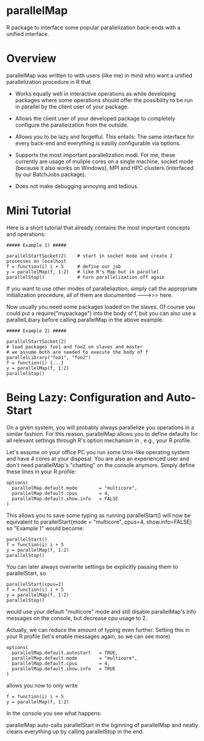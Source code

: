 parallelMap
===========

R package to interface some popular parallelization back-ends with a unified interface. 

Overview
========

parallelMap was written to with users (like me) in mind who want a unified parallelization procedure in R that

* Works equally well in interactive operations as while developing packages where some operations should offer the possibility to be run in parallel by the client user of your package. 

* Allows the client user of your developed package to completely configure the paralleization from the outside. 

* Allows you to be lazy and forgetful. This entails: The same interface for every back-end and everything is easiliy configurable via options. 

* Supports the most important parallelization modi. For me, these currently are usage of muliple cores on a single machine, socket mode (because it also works on Windows), MPI and HPC clusters (interfaced by our BatchJobs package).

* Does not make debugging annoying and tedious. 


Mini Tutorial
=============

Here is a short tutorial that already contains the most important concepts and operations: 

```
##### Example 1) #####

parallelStartSocket(2)    # start in socket mode and create 2 processes on localhost
f = function(i) i + 5     # define our job
y = parallelMap(f, 1:2)   # like R's Map but in parallel
parallelStop()            # turn parallelization off again
```

If you want to use other modes of paralleliaztion, simply call the appropriate initialization procedure, all of them are documented --->>> here.

Now usually you need some packages loaded on the slaves. Of course you could put a require("mypackage") into the body of f, but you can also use a parallelLibary before calling parallelMap in the above example. 


```
##### Example 2) #####

parallelStartSocket(2)    
# load packages foo1 and foo2 on slaves and master
# we assume both are needed to execute the body of f
parallelLibrary("foo1", "foo2") 
f = function(i) {...}
y = parallelMap(f, 1:2)   
parallelStop()            
```

Being Lazy: Configuration and Auto-Start
========================================

On a given system, you will probably always parallelize you operations in a similar fashion. For this reason, parallelMap allows you to define defaults for all relevant settings through R's option mechanism in , e.g., your R profile.  

Let's assume on your office PC you run some Unix-like operating system and have 4 cores at your disposal. You are also an experienced user and don't need parallelMap's "chatting" on the console anymore. Simply define these lines in your R profile:


```
options(
  parallelMap.default.mode        = "multicore",
  parallelMap.default.cpus        = 4,
  parallelMap.default.show.info   = FALSE
)
```

This allows you to save some typing as running parallelStart() will now be equivalent to parallelStart(mode = "multicore", cpus=4, show.info=FALSE) so "Example 1" would become:

```
parallelStart()  
f = function(i) i + 5 
y = parallelMap(f, 1:2)
parallelStop()         
```

You can later always overwrite settings be explicitly passing them to parallelStart, so 


```
parallelStart(cpus=2)  
f = function(i) i + 5 
y = parallelMap(f, 1:2)
parallelStop()         
```

would use your default "multicore" mode and still disable parallelMap's info messages on the console, but decrease cpu usage to 2. 

Actually, we can reduce the amount of typing even further. Setting this in your R profile (let's enable messages again, so we can see more)

```
options(
  parallelMap.default.autostart   = TRUE,
  parallelMap.default.mode        = "multicore",
  parallelMap.default.cpus        = 4,
  parallelMap.default.show.info   = TRUE
)
```

allows you now to only write 


```
f = function(i) i + 5 
y = parallelMap(f, 1:2)
```

In the console you see what happens:

parallelMap auto-calls parallelStart in the bginning of parallelMap and neatly cleans everything up by calling parallelStop in the end. 






